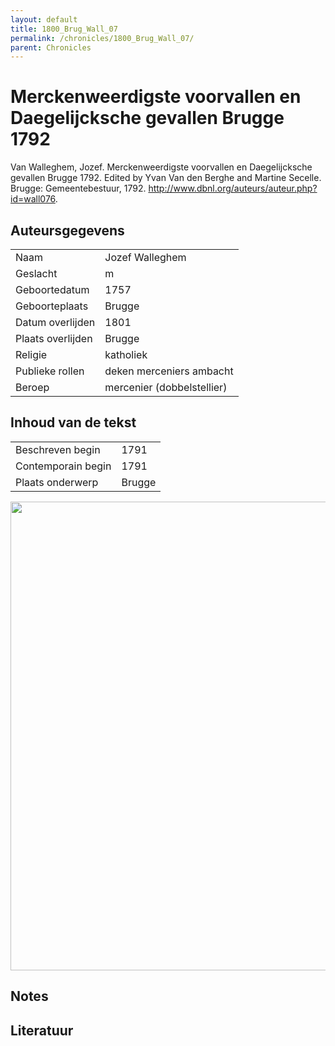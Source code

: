 ```yaml
---
layout: default
title: 1800_Brug_Wall_07
permalink: /chronicles/1800_Brug_Wall_07/
parent: Chronicles
--- 
```



# Merckenweerdigste voorvallen en Daegelijcksche gevallen Brugge 1792 

Van Walleghem, Jozef. Merckenweerdigste voorvallen en Daegelijcksche gevallen Brugge 1792. Edited by Yvan Van den Berghe and Martine Secelle. Brugge: Gemeentebestuur, 1792. http://www.dbnl.org/auteurs/auteur.php?id=wall076. 

## Auteursgegevens 

| | | 
| --------------- | --------------- | 
| Naam | Jozef Walleghem | 
| Geslacht | m | 
 | Geboortedatum | 1757 | 
| Geboorteplaats | Brugge | 
| Datum overlijden | 1801 | 
| Plaats overlijden | Brugge | 
| Religie | katholiek | 
| Publieke rollen | deken merceniers ambacht | 
| Beroep | mercenier (dobbelstellier) | 

## Inhoud van de tekst 

| | | 
| --------------- | --------------- | 
| Beschreven begin | 1791 | 
| Contemporain begin | 1791 | 
| Plaats onderwerp | Brugge | 

[<img src="..\..\barplots_chronicles\1800_Brug_Wall_07.jpg" width="750"/>](..\..\barplots_chronicles\1800_Brug_Wall_07.jpg) 

## Notes 

## Literatuur 

